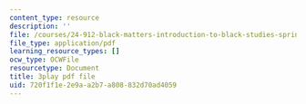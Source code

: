 ```yaml
---
content_type: resource
description: ''
file: /courses/24-912-black-matters-introduction-to-black-studies-spring-2017/720f1f1e2e9aa2b7a808832d70ad4059_HF4hKftgWxg.pdf
file_type: application/pdf
learning_resource_types: []
ocw_type: OCWFile
resourcetype: Document
title: 3play pdf file
uid: 720f1f1e-2e9a-a2b7-a808-832d70ad4059
---
```

